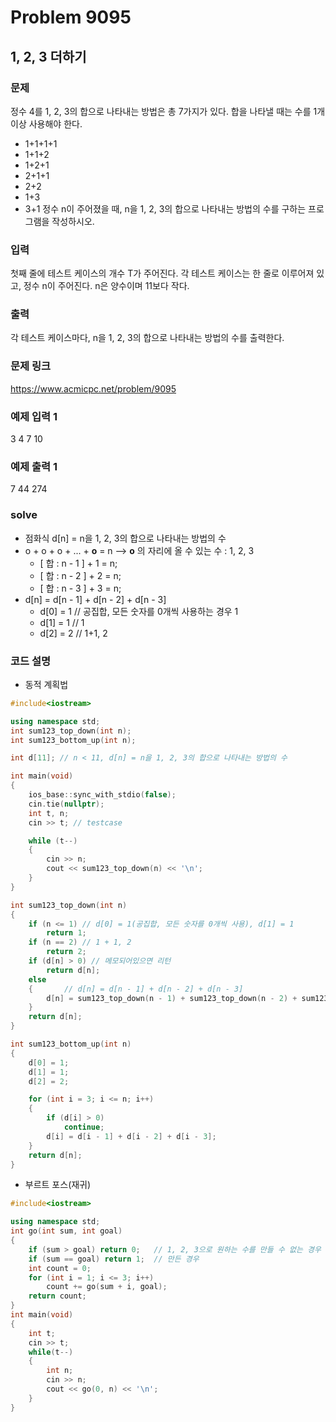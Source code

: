 # Problem 9095

## 1, 2, 3 더하기

### 문제
정수 4를 1, 2, 3의 합으로 나타내는 방법은 총 7가지가 있다. 합을 나타낼 때는 수를 1개 이상 사용해야 한다.

- 1+1+1+1
- 1+1+2
- 1+2+1
- 2+1+1
- 2+2
- 1+3
- 3+1
정수 n이 주어졌을 때, n을 1, 2, 3의 합으로 나타내는 방법의 수를 구하는 프로그램을 작성하시오.

### 입력
첫째 줄에 테스트 케이스의 개수 T가 주어진다. 각 테스트 케이스는 한 줄로 이루어져 있고, 정수 n이 주어진다. n은 양수이며 11보다 작다.

### 출력
각 테스트 케이스마다, n을 1, 2, 3의 합으로 나타내는 방법의 수를 출력한다.

### 문제 링크
<https://www.acmicpc.net/problem/9095>

### 예제 입력 1
3
4
7
10

### 예제 출력 1
7
44
274

### solve
- 점화식 d[n] = n을 1, 2, 3의 합으로 나타내는 방법의 수
- o + o + o + ... + **o** = n  --> **o** 의 자리에 올 수 있는 수 : 1, 2, 3
	- [  합 : n - 1    ] + 1 = n;
	- [  합 : n - 2    ] + 2 = n;
	- [  합 : n - 3    ] + 3 = n;
- d[n] = d[n - 1] + d[n - 2] + d[n - 3]
	- d[0] = 1 // 공집합, 모든 숫자를 0개씩 사용하는 경우 1
	- d[1] = 1 // 1
	- d[2] = 2 // 1+1, 2


### 코드 설명
- 동적 계획법
```C++
#include<iostream>

using namespace std;
int sum123_top_down(int n);
int sum123_bottom_up(int n);

int d[11]; // n < 11, d[n] = n을 1, 2, 3의 합으로 나타내는 방법의 수

int main(void)
{
	ios_base::sync_with_stdio(false);
	cin.tie(nullptr);
	int t, n;
	cin >> t; // testcase

	while (t--)
	{
		cin >> n;
		cout << sum123_top_down(n) << '\n';
	}
}

int sum123_top_down(int n)
{
	if (n <= 1) // d[0] = 1(공집합, 모든 숫자를 0개씩 사용), d[1] = 1
		return 1;
	if (n == 2) // 1 + 1, 2
		return 2;
	if (d[n] > 0) // 메모되어있으면 리턴
		return d[n];
	else
	{		// d[n] = d[n - 1] + d[n - 2] + d[n - 3]
		d[n] = sum123_top_down(n - 1) + sum123_top_down(n - 2) + sum123_top_down(n - 3);
	}
	return d[n];
}

int sum123_bottom_up(int n)
{
	d[0] = 1;
	d[1] = 1;
	d[2] = 2;

	for (int i = 3; i <= n; i++)
	{
		if (d[i] > 0)
			continue;
		d[i] = d[i - 1] + d[i - 2] + d[i - 3];
	}
	return d[n];
}
```

- 부르트 포스(재귀)
```cpp
#include<iostream>

using namespace std;
int go(int sum, int goal)
{
	if (sum > goal) return 0;	// 1, 2, 3으로 원하는 수를 만들 수 없는 경우
	if (sum == goal) return 1;  // 만든 경우
	int count = 0;
	for (int i = 1; i <= 3; i++)
		count += go(sum + i, goal);
	return count;
}
int main(void)
{
	int t;
	cin >> t;
	while(t--)
	{
		int n;
		cin >> n;
		cout << go(0, n) << '\n';
	}
}
```
